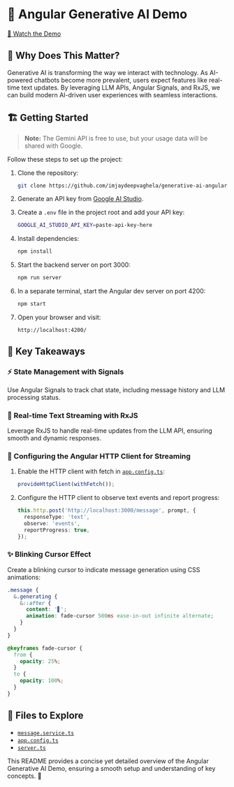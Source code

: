 # 🤖 Angular Generative AI Demo  

[🎥 Watch the Demo](https://www.loom.com/share/174a79905b9d42968f574f8b6f1eda85?sid=7452f8ea-e830-4e2d-bfbd-094af2aca5ce)  

## 🚀 Why Does This Matter?  

Generative AI is transforming the way we interact with technology. As AI-powered chatbots become more prevalent, users expect features like real-time text updates. By leveraging LLM APIs, Angular Signals, and RxJS, we can build modern AI-driven user experiences with seamless interactions.  

## 🏗️ Getting Started  

> **Note:** The Gemini API is free to use, but your usage data will be shared with Google.  

Follow these steps to set up the project:  

1. Clone the repository:  
   ```sh
   git clone https://github.com/imjaydeepvaghela/generative-ai-angular
   ```  

2. Generate an API key from [Google AI Studio](https://aistudio.google.com/app/apikey).  

3. Create a `.env` file in the project root and add your API key:  
   ```sh
   GOOGLE_AI_STUDIO_API_KEY=paste-api-key-here
   ```  

4. Install dependencies:  
   ```sh
   npm install
   ```  

5. Start the backend server on port 3000:  
   ```sh
   npm run server
   ```  

6. In a separate terminal, start the Angular dev server on port 4200:  
   ```sh
   npm start
   ```  

7. Open your browser and visit:  
   ```
   http://localhost:4200/
   ```  

## 🔑 Key Takeaways  

### ⚡ State Management with Signals  
Use Angular Signals to track chat state, including message history and LLM processing status.  

### 🔄 Real-time Text Streaming with RxJS  
Leverage RxJS to handle real-time updates from the LLM API, ensuring smooth and dynamic responses.  

### 🔌 Configuring the Angular HTTP Client for Streaming  
1. Enable the HTTP client with fetch in [`app.config.ts`](src/app/app.config.ts):  
   ```typescript
   provideHttpClient(withFetch());
   ```  

2. Configure the HTTP client to observe text events and report progress:  
   ```typescript
   this.http.post('http://localhost:3000/message', prompt, {
     responseType: 'text',
     observe: 'events',
     reportProgress: true,
   });
   ```  

### ✨ Blinking Cursor Effect  
Create a blinking cursor to indicate message generation using CSS animations:  
```scss
.message {
  &.generating {
    &::after {
      content: '▋';
      animation: fade-cursor 500ms ease-in-out infinite alternate;
    }
  }
}

@keyframes fade-cursor {
  from {
    opacity: 25%;
  }
  to {
    opacity: 100%;
  }
}
```  

## 📂 Files to Explore  
- [`message.service.ts`](src/app/message.service.ts)  
- [`app.config.ts`](src/app/app.config.ts)  
- [`server.ts`](src/server.ts)  

This README provides a concise yet detailed overview of the Angular Generative AI Demo, ensuring a smooth setup and understanding of key concepts. 🚀
